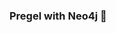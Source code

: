 ### Pregel with Neo4j 🚀



































































































































 



















































































